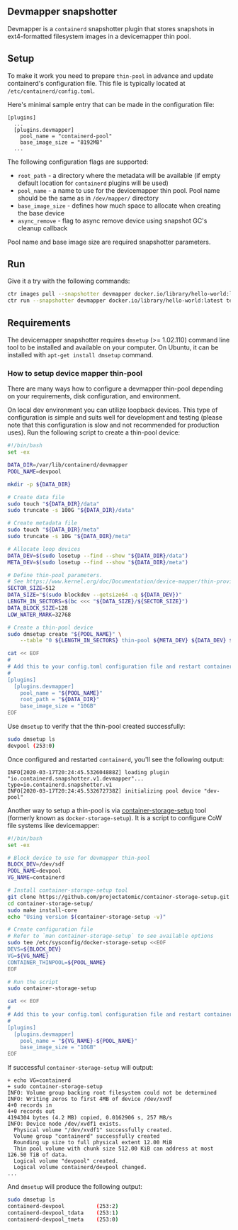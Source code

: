 ## Devmapper snapshotter

Devmapper is a `containerd` snapshotter plugin that stores snapshots in ext4-formatted filesystem images
in a devicemapper thin pool.

## Setup

To make it work you need to prepare `thin-pool` in advance and update containerd's configuration file.
This file is typically located at `/etc/containerd/config.toml`.

Here's minimal sample entry that can be made in the configuration file:

```
[plugins]
  ...
  [plugins.devmapper]
    pool_name = "containerd-pool"
    base_image_size = "8192MB"
  ...
```

The following configuration flags are supported:
* `root_path` - a directory where the metadata will be available (if empty
  default location for `containerd` plugins will be used)
* `pool_name` - a name to use for the devicemapper thin pool. Pool name
  should be the same as in `/dev/mapper/` directory
* `base_image_size` - defines how much space to allocate when creating the base device
* `async_remove` - flag to async remove device using snapshot GC's cleanup callback

Pool name and base image size are required snapshotter parameters.

## Run
Give it a try with the following commands:

```bash
ctr images pull --snapshotter devmapper docker.io/library/hello-world:latest
ctr run --snapshotter devmapper docker.io/library/hello-world:latest test
```

## Requirements

The devicemapper snapshotter requires `dmsetup` (>= 1.02.110) command line tool to be installed and
available on your computer. On Ubuntu, it can be installed with `apt-get install dmsetup` command.

### How to setup device mapper thin-pool

There are many ways how to configure a devmapper thin-pool depending on your requirements, disk configuration,
and environment.

On local dev environment you can utilize loopback devices. This type of configuration is simple and suits well for
development and testing (please note that this configuration is slow and not recommended for production uses).
Run the following script to create a thin-pool device:

```bash
#!/bin/bash
set -ex

DATA_DIR=/var/lib/containerd/devmapper
POOL_NAME=devpool

mkdir -p ${DATA_DIR}

# Create data file
sudo touch "${DATA_DIR}/data"
sudo truncate -s 100G "${DATA_DIR}/data"

# Create metadata file
sudo touch "${DATA_DIR}/meta"
sudo truncate -s 10G "${DATA_DIR}/meta"

# Allocate loop devices
DATA_DEV=$(sudo losetup --find --show "${DATA_DIR}/data")
META_DEV=$(sudo losetup --find --show "${DATA_DIR}/meta")

# Define thin-pool parameters.
# See https://www.kernel.org/doc/Documentation/device-mapper/thin-provisioning.txt for details.
SECTOR_SIZE=512
DATA_SIZE="$(sudo blockdev --getsize64 -q ${DATA_DEV})"
LENGTH_IN_SECTORS=$(bc <<< "${DATA_SIZE}/${SECTOR_SIZE}")
DATA_BLOCK_SIZE=128
LOW_WATER_MARK=32768

# Create a thin-pool device
sudo dmsetup create "${POOL_NAME}" \
    --table "0 ${LENGTH_IN_SECTORS} thin-pool ${META_DEV} ${DATA_DEV} ${DATA_BLOCK_SIZE} ${LOW_WATER_MARK}"

cat << EOF
#
# Add this to your config.toml configuration file and restart containerd daemon
#
[plugins]
  [plugins.devmapper]
    pool_name = "${POOL_NAME}"
    root_path = "${DATA_DIR}"
    base_image_size = "10GB"
EOF
```

Use `dmsetup` to verify that the thin-pool created successfully:
```bash
sudo dmsetup ls
devpool	(253:0)
```

Once configured and restarted `containerd`, you'll see the following output:
```
INFO[2020-03-17T20:24:45.532604888Z] loading plugin "io.containerd.snapshotter.v1.devmapper"...  type=io.containerd.snapshotter.v1
INFO[2020-03-17T20:24:45.532672738Z] initializing pool device "dev-pool"
```

Another way to setup a thin-pool is via [container-storage-setup](https://github.com/projectatomic/container-storage-setup)
tool (formerly known as `docker-storage-setup`). It is a script to configure CoW file systems like devicemapper:

```bash
#!/bin/bash
set -ex

# Block device to use for devmapper thin-pool
BLOCK_DEV=/dev/sdf
POOL_NAME=devpool
VG_NAME=containerd

# Install container-storage-setup tool
git clone https://github.com/projectatomic/container-storage-setup.git
cd container-storage-setup/
sudo make install-core
echo "Using version $(container-storage-setup -v)"

# Create configuration file
# Refer to `man container-storage-setup` to see available options
sudo tee /etc/sysconfig/docker-storage-setup <<EOF
DEVS=${BLOCK_DEV}
VG=${VG_NAME}
CONTAINER_THINPOOL=${POOL_NAME}
EOF

# Run the script
sudo container-storage-setup

cat << EOF
#
# Add this to your config.toml configuration file and restart containerd daemon
#
[plugins]
  [plugins.devmapper]
    pool_name = "${VG_NAME}-${POOL_NAME}"
    base_image_size = "10GB"
EOF
```

If successful `container-storage-setup` will output:
```
+ echo VG=containerd
+ sudo container-storage-setup
INFO: Volume group backing root filesystem could not be determined
INFO: Writing zeros to first 4MB of device /dev/xvdf
4+0 records in
4+0 records out
4194304 bytes (4.2 MB) copied, 0.0162906 s, 257 MB/s
INFO: Device node /dev/xvdf1 exists.
  Physical volume "/dev/xvdf1" successfully created.
  Volume group "containerd" successfully created
  Rounding up size to full physical extent 12.00 MiB
  Thin pool volume with chunk size 512.00 KiB can address at most 126.50 TiB of data.
  Logical volume "devpool" created.
  Logical volume containerd/devpool changed.
...
```

And `dmsetup` will produce the following output:
```bash
sudo dmsetup ls
containerd-devpool          (253:2)
containerd-devpool_tdata    (253:1)
containerd-devpool_tmeta    (253:0)
```
